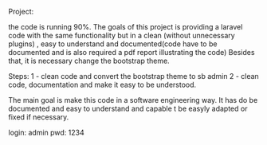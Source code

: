 Project:

the code is running 90%. The goals of this project is providing a laravel code with the same functionality but in a clean (without unnecessary plugins) , easy to understand and documented(code have to be documented and is also required a pdf report illustrating the code) Besides that, it is necessary change the bootstrap theme.

Steps:
1 - clean code and convert the bootstrap theme to sb admin
2 - clean code, documentation and make it easy to be understood. 

The main goal is make this code in a software engineering way. It has do be documented and easy to understand and capable t be easyly adapted or fixed if necessary. 


login: admin  pwd: 1234
